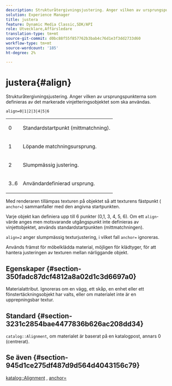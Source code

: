 ```yaml
---
description: Strukturåtergivningsjustering. Anger vilken av ursprungspunkterna som definieras av det markerade vinjetteringsobjektet som ska användas.
solution: Experience Manager
title: justera
feature: Dynamic Media Classic,SDK/API
role: Utvecklare,Affärsledare
translation-type: tm+mt
source-git-commit: d0bc88f55f857762b3bab4c76d1e3f3dd2733d60
workflow-type: tm+mt
source-wordcount: '185'
ht-degree: 2%

---
```



# justera{#align}

Strukturåtergivningsjustering. Anger vilken av ursprungspunkterna som definieras av det markerade vinjetteringsobjektet som ska användas.

`align=0|1|2|3|4|5|6`

<table id="simpletable_D15233999E35488EB2F933BD72798E2F"> 
 <tr class="strow"> 
  <td class="stentry"> <p>0 </p></td> 
  <td class="stentry"> <p>Standardstartpunkt (mittmatchning). </p></td> 
 </tr> 
 <tr class="strow"> 
  <td class="stentry"> <p>1 </p></td> 
  <td class="stentry"> <p>Löpande matchningsursprung. </p></td> 
 </tr> 
 <tr class="strow"> 
  <td class="stentry"> <p>2 </p></td> 
  <td class="stentry"> <p>Slumpmässig justering. </p></td> 
 </tr> 
 <tr class="strow"> 
  <td class="stentry"> <p>3..6 </p></td> 
  <td class="stentry"> <p>Användardefinierad ursprung. </p></td> 
 </tr> 
</table>

Med renderaren tillämpas texturen på objektet så att texturens fästpunkt ( `anchor=`) sammanfaller med den angivna startpunkten.

Varje objekt kan definiera upp till 6 punkter (0,1, 3, 4, 5, 6). Om ett `align`-värde anges men motsvarande utgångspunkt inte definieras av vinjettobjektet, används standardstartpunkten (mittmatchningen).

`align=2` anger slumpmässig texturjustering, i vilket fall  `anchor=` ignoreras.

Används främst för möbelklädda material, möjligen för klädtyger, för att hantera justeringen av texturen mellan närliggande objekt.

## Egenskaper {#section-350fadc87dcf4812a8a02d1c3d6697a0}

Materialattribut. Ignoreras om en vägg, ett skåp, en enhet eller ett fönstertäckningsobjekt har valts, eller om materialet inte är en upprepningsbar textur.

## Standard {#section-3231c2854bae4477836b626ac208dd34}

`catalog::Alignment`, om materialet är baserat på en katalogpost, annars 0 (centrerat).

## Se även {#section-945d1ce275df487d9d564d4043156c79}

[katalog::Alignment](../../../../../ir-api/material-cat/image-rendering-api-ref/c-ir-material-catalog/c-ir-material-data-reference/r-ir-alignment.md#reference-e52152e8dc244d0aa13b40c615d0f399) ,  [anchor=](../../../../../ir-api/http-protocol/image-rendering-api-ref/c-ir-http-protocol-ref/c-ir-http-protocol-command-reference/r-ir-http-anchor.md#reference-d53923d785c9442997dc7f2199524c26)
